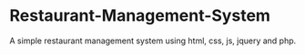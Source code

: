 # Restaurant-Management-System
A simple restaurant management system using html, css, js, jquery and php.

